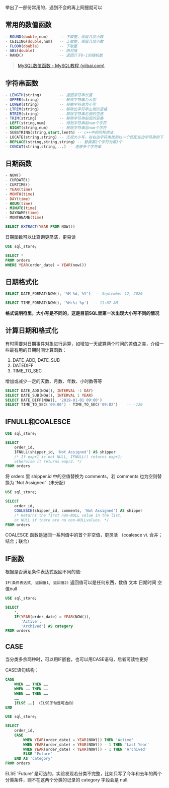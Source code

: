举出了一部份常用的，遇到不会的再上网搜就可以
## 常用的数值函数
```sql
- ROUND(double,num)     -- 下取整，保留几位小数
- CEILING(double,num)   -- 上取整，保留几位小数
- FLOOR(double)         -- 下取整
- ABS(double)           -- 绝对值
- RAND()                -- 返回介于0-1的随机数
```
> [MySQL数值函数 - MySQL教程 (yiibai.com)](https://www.yiibai.com/mysql/mysql-numeric-functions.html)

## 字符串函数
```sql
- LENGTH(string)        -- 返回字符串长度
- UPPER(string)			-- 转换字符串为大写
- LOWER(string)			-- 转换字符串为小写
- LTRIM(string)			-- 移除出字符串左侧的空格
- RTRIM(string)			-- 移除字符串右侧的空格
- TRIM(string)			-- 移除字符串前后的空格
- LEFT(string,num)		-- 得到字符串前num个字符
- RIGHT(string,num)		-- 移除字符串后num个字符
- SUBSTRING(string,start,lenth) -- c++中的同样用法
- LOCATE(string,string)	-- 无视大小写，在右边字符串找到以一个匹配左边字符串的下标（用1开始，没找的返回0）
- REPLACE(string,string,string) -- 替换第2个字符为第3个
- CONCAT(string,string,...) -- 连接多个字符串
```

## 日期函数
```sql
- NOW()
- CURDATE()
- CURTIME()
- YEAR(time)
- MONTH(time)
- DAY(time)
- HOUR(time)
- MINUTE(time)
- DAYNAME(time)
- MONTHNAME(time)

SELECT EXTRACT(YEAR FROM NOW())
```

日期函数可以让查询更简洁，更易读
```sql
USE sql_store;

SELECT * 
FROM orders
WHERE YEAR(order_date) = YEAR(now())
```
## 日期格式化
```sql
SELECT DATE_FORMAT(NOW(), '%M %d, %Y')  -- September 12, 2020

SELECT TIME_FORMAT(NOW(), '%H:%i %p')  -- 11:07 AM
```
**格式说明符里，大小写是不同的，这是目前SQL里第一次出现大小写不同的情况**
## 计算日期和格式化
有时需要对日期事件对象进行运算，如增加一天或算两个时间的差值之类，介绍一些最有用的日期时间计算函数：

1. DATE_ADD, DATE_SUB
2. DATEDIFF
3. TIME_TO_SEC

增加或减少一定的天数、月数、年数、小时数等等

```sql
SELECT DATE_ADD(NOW(), INTERVAL -1 DAY)
SELECT DATE_SUB(NOW(), INTERVAL 1 YEAR)
SELECT DATE_DIFF(NOW(), '2019-01-01 09:00')
SELECT TIME_TO_SEC('09:00') - TIME_TO_SEC('09:02')    -- -120
```
## IFNULL和COALESCE
```sql
USE sql_store;

SELECT 
    order_id,
    IFNULL(shipper_id, 'Not Assigned') AS shipper
    /* If expr1 is not NULL, IFNULL() returns expr1; 
    otherwise it returns expr2. */
FROM orders
```

将 orders 里 shipper.id 中的空值替换为 comments，若 comments 也为空则替换为 'Not Assigned'（未分配）

```sql
USE sql_store;

SELECT 
    order_id,
    COALESCE(shipper_id, comments, 'Not Assigned') AS shipper
    /* Returns the first non-NULL value in the list, 
    or NULL if there are no non-NULLvalues. */
FROM orders
```

COALESCE 函数是返回一系列值中的首个非空值，更灵活
（coalesce vi. 合并；结合；联合）
## IF函数
根据是否满足条件表达式返回不同的值:

`IF(条件表达式, 返回值1, 返回值2)` 返回值可以是任何东西，数值 文本 日期时间 空值null
```sql
USE sql_store;

SELECT 
    *,
    IF(YEAR(order_date) = YEAR(NOW()),
       'Active',
       'Archived') AS category
FROM orders
```
## CASE
当分类多余两种时，可以用IF嵌套，也可以用CASE语句，后者可读性更好

CASE语句结构：

```sql
CASE 
    WHEN …… THEN ……
    WHEN …… THEN ……
    WHEN …… THEN ……
    ……
    [ELSE ……] （ELSE子句是可选的）
END
```

```sql
USE sql_store;

SELECT
    order_id,
    CASE
        WHEN YEAR(order_date) = YEAR(NOW()) THEN 'Active'
        WHEN YEAR(order_date) = YEAR(NOW()) - 1 THEN 'Last Year'
        WHEN YEAR(order_date) < YEAR(NOW()) - 1 THEN 'Archived'
        ELSE 'Future'  
    END AS 'category'
FROM orders
```

ELSE 'Future' 是可选的，实验发现若分类不完整，比如只写了今年和去年的两个分类条件，则不在这两个分类的记录的 category 字段会是 null.
